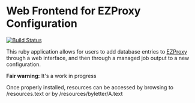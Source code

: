 Web Frontend for EZProxy Configuration
========

[![Build Status](http://jenkins1.bobst.nyu.edu/job/ezproxy-frontend/badge/icon)](http://jenkins1.bobst.nyu.edu/job/ezproxy-frontend/)

This ruby application allows for users to add database entries to [EZProxy][ez] through a web interface, and then through a managed job output to a new configuration.

__Fair warning:__ It's a work in progress

Once properly installed, resources can be accessed by browsing to /resources.text or by /resources/byletter/A.text

[ez]: http://www.oclc.org/ezproxy/
